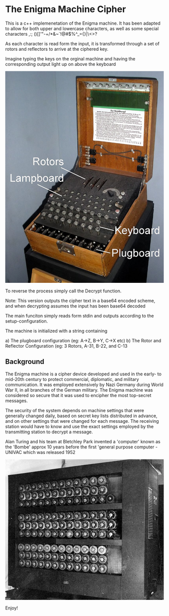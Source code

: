 # The Enigma Machine Cipher

This is a c++ implemenetation of the Enigma machine.  It has been adapted to allow for both upper and lowercase characters, as well as some special characters ,:; ()[]'\"-+/*&~`!@#$%^_={}|\\<>?

As each character is read form the input, it is transformed through a set of rotors and reflectors to arrive at the ciphered key. 

Imagine typing the keys on the orginal machine and having the corresponding output light up on above the keyboard

![Enigma](enigma.jpg "Enigma Machine")

To reverse the process simply call the Decrypt function.

Note: This version outputs the cipher text in a base64 encoded scheme, and when decrypting assumes the input has been base64 decoded

The main funciton simply reads form stdin and outputs according to the setup-configuration. 

The machine is initialized with a string containing

a) The plugboard configuration (eg: A->Z, B->Y, C->X etc)
b) The Rotor and Reflector Configuration (eg: 3 Rotors, A-31, B-22, and C-13

Background
---

The Enigma machine is a cipher device developed and used in the early- to mid-20th century to protect commercial, diplomatic, and military communication. It was employed extensively by Nazi Germany during World War II, in all branches of the German military. The Enigma machine was considered so secure that it was used to encipher the most top-secret messages.

The security of the system depends on machine settings that were generally changed daily, based on secret key lists distributed in advance, and on other settings that were changed for each message. The receiving station would have to know and use the exact settings employed by the transmitting station to decrypt a message.

Alan Turing and his team at Bletchley Park invented a 'computer' known as the 'Bombe' approx 10 years before the first 'general purpose computer - UNIVAC which was released 1952

![Enigma](bombe.jpg "Enigma Machine")

Enjoy!
